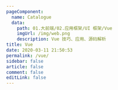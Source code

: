 ```yaml
---
pageComponent:
  name: Catalogue
  data:
    path: 01.大前端/02.应用框架/UI 框架/Vue
    imgUrl: /img/web.png
    description: Vue 技巧、应用、源码解析
title: Vue
date: 2020-03-11 21:50:53
permalink: /vue/
sidebar: false
article: false
comment: false
editLink: false
---
```

